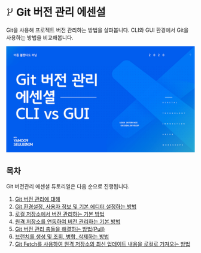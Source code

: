 # <img src="./assets/icon-git-1.jpg" alt /> Git 버전 관리 에센셜

Git을 사용해 프로젝트 버전 관리하는 방법을 살펴봅니다. CLI와 GUI 환경에서 Git을 사용하는 방법을 비교해봅니다.

<a href="https://bit.ly/GIT_ESSENTIAL" target="_blank"><img src="./assets/00-COVER.jpg" alt /></a>

## 목차

Git 버전관리 에센셜 튜토리얼은 다음 순으로 진행됩니다.

1. [Git 버전 관리에 대해](./PART01.md)
1. [Git 환경설정, 사용자 정보 및 기본 에디터 설정하는 방법](./PART02.md)
1. [로컬 저장소에서 버전 관리하는 기본 방법](./PART03.md)
1. [원격 저장소를 연동하여 버전 관리하는 기본 방법](./PART04.md)
1. [Git 버전 관리 충돌을 해결하는 방법(Pull)](./PART05.md)
1. [브랜치를 생성 및 조회, 병합, 삭제하는 방법](./PART06.md)
1. [Git Fetch를 사용하여 원격 저장소의 최신 업데이트 내용을 로컬로 가져오는 방법](./PART07.md)